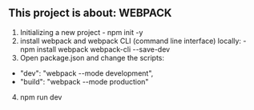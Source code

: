 ## This project is about: WEBPACK
1. Initializing a new project - npm init -y
2. install webpack and webpack CLI (command line interface) locally: - npm install webpack webpack-cli --save-dev
3. Open package.json and change the scripts:
- "dev": "webpack --mode development",
- "build": "webpack --mode production"
4. npm run dev